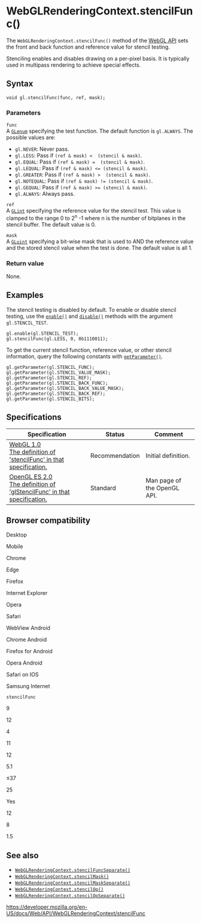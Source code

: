 WebGLRenderingContext.stencilFunc()
===================================

The `WebGLRenderingContext.stencilFunc()` method of the [WebGL API](../webgl_api) sets the front and back function and reference value for stencil testing.

Stenciling enables and disables drawing on a per-pixel basis. It is typically used in multipass rendering to achieve special effects.

Syntax
------

    void gl.stencilFunc(func, ref, mask);

### Parameters

`func`  
A [`GLenum`](../webgl_api/types) specifying the test function. The default function is `gl.ALWAYS`. The possible values are:

-   `gl.NEVER`: Never pass.
-   `gl.LESS`: Pass if `(ref & mask) <  (stencil & mask)`.
-   `gl.EQUAL`: Pass if `(ref & mask) =  (stencil & mask)`.
-   `gl.LEQUAL`: Pass if `(ref & mask) <= (stencil & mask)`.
-   `gl.GREATER`: Pass if `(ref & mask) >  (stencil & mask)`.
-   `gl.NOTEQUAL`: Pass if `(ref & mask) != (stencil & mask)`.
-   `gl.GEQUAL`: Pass if `(ref & mask) >= (stencil & mask)`.
-   `gl.ALWAYS`: Always pass.

`ref`  
A [`GLint`](../webgl_api/types) specifying the reference value for the stencil test. This value is clamped to the range 0 to 2<sup>n</sup> -1 where n is the number of bitplanes in the stencil buffer. The default value is 0.

`mask`  
A [`GLuint`](../webgl_api/types) specifying a bit-wise mask that is used to AND the reference value and the stored stencil value when the test is done. The default value is all 1.

### Return value

None.

Examples
--------

The stencil testing is disabled by default. To enable or disable stencil testing, use the [`enable()`](enable) and [`disable()`](disable) methods with the argument `gl.STENCIL_TEST`.

    gl.enable(gl.STENCIL_TEST);
    gl.stencilFunc(gl.LESS, 0, 0b1110011);

To get the current stencil function, reference value, or other stencil information, query the following constants with [`getParameter()`](getparameter).

    gl.getParameter(gl.STENCIL_FUNC);
    gl.getParameter(gl.STENCIL_VALUE_MASK);
    gl.getParameter(gl.STENCIL_REF);
    gl.getParameter(gl.STENCIL_BACK_FUNC);
    gl.getParameter(gl.STENCIL_BACK_VALUE_MASK);
    gl.getParameter(gl.STENCIL_BACK_REF);
    gl.getParameter(gl.STENCIL_BITS);

Specifications
--------------

<table><thead><tr class="header"><th>Specification</th><th>Status</th><th>Comment</th></tr></thead><tbody><tr class="odd"><td><a href="https://www.khronos.org/registry/webgl/specs/latest/1.0/#5.14.3">WebGL 1.0<br />
<span class="small">The definition of 'stencilFunc' in that specification.</span></a></td><td><span class="spec-rec">Recommendation</span></td><td>Initial definition.</td></tr><tr class="even"><td><a href="https://www.khronos.org/opengles/sdk/docs/man/xhtml/glStencilFunc.xml">OpenGL ES 2.0<br />
<span class="small">The definition of 'glStencilFunc' in that specification.</span></a></td><td><span class="spec-standard">Standard</span></td><td>Man page of the OpenGL API.</td></tr></tbody></table>

Browser compatibility
---------------------

Desktop

Mobile

Chrome

Edge

Firefox

Internet Explorer

Opera

Safari

WebView Android

Chrome Android

Firefox for Android

Opera Android

Safari on IOS

Samsung Internet

`stencilFunc`

9

12

4

11

12

5.1

≤37

25

Yes

12

8

1.5

See also
--------

-   [`WebGLRenderingContext.stencilFuncSeparate()`](stencilfuncseparate)
-   [`WebGLRenderingContext.stencilMask()`](stencilmask)
-   [`WebGLRenderingContext.stencilMaskSeparate()`](stencilmaskseparate)
-   [`WebGLRenderingContext.stencilOp()`](stencilop)
-   [`WebGLRenderingContext.stencilOpSeparate()`](stencilopseparate)

<a href="https://developer.mozilla.org/en-US/docs/Web/API/WebGLRenderingContext/stencilFunc" class="_attribution-link">https://developer.mozilla.org/en-US/docs/Web/API/WebGLRenderingContext/stencilFunc</a>
